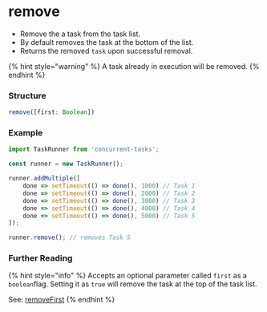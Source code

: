 # remove

* Remove the a task from the task list. 
* By default removes the task at the bottom of the list.
* Returns the removed `task` upon successful removal. 

{% hint style="warning" %}
A task already in execution will be removed.
{% endhint %}

### Structure

```javascript
remove([first: Boolean])
```

### Example

```javascript
import TaskRunner from 'concurrent-tasks';

const runner = new TaskRunner();

runner.addMultiple([
    done => setTimeout(() => done(), 1000) // Task 1 
    done => setTimeout(() => done(), 2000) // Task 2
    done => setTimeout(() => done(), 3000) // Task 3
    done => setTimeout(() => done(), 4000) // Task 4
    done => setTimeout(() => done(), 5000) // Task 5
]);

runner.remove(); // removes Task 5
```

### Further Reading

{% hint style="info" %}
Accepts an optional parameter called `first` as a `boolean`flag. Setting it as `true` will remove the task at the top of the task list.

See: [removeFirst](removefirst.md)
{% endhint %}

